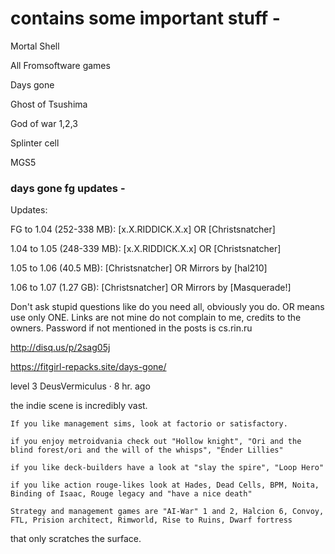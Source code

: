 # contains some important stuff - 



Mortal Shell

All Fromsoftware games

Days gone

Ghost of Tsushima

God of war 1,2,3

Splinter cell

MGS5


### days gone fg updates - 

Updates:

FG to 1.04 (252-338 MB): [x.X.RIDDICK.X.x] OR [Christsnatcher]

1.04 to 1.05 (248-339 MB): [x.X.RIDDICK.X.x] OR [Christsnatcher]

1.05 to 1.06 (40.5 MB): [Christsnatcher] OR Mirrors by [hal210]

1.06 to 1.07 (1.27 GB): [Christsnatcher] OR Mirrors by [Masquerade!]

Don't ask stupid questions like do you need all, obviously you do.
OR means use only ONE.
Links are not mine do not complain to me, credits to the owners.
Password if not mentioned in the posts is cs.rin.ru

http://disq.us/p/2sag05j

https://fitgirl-repacks.site/days-gone/


level 3
DeusVermiculus
·
8 hr. ago

the indie scene is incredibly vast.

    If you like management sims, look at factorio or satisfactory.

    if you enjoy metroidvania check out "Hollow knight", "Ori and the blind forest/ori and the will of the whisps", "Ender Lillies"

    if you like deck-builders have a look at "slay the spire", "Loop Hero"

    if you like action rouge-likes look at Hades, Dead Cells, BPM, Noita, Binding of Isaac, Rouge legacy and "have a nice death"

    Strategy and management games are "AI-War" 1 and 2, Halcion 6, Convoy, FTL, Prision architect, Rimworld, Rise to Ruins, Dwarf fortress

that only scratches the surface.
